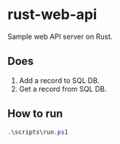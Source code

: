 # rust-web-api

Sample web API server on Rust.

## Does

1. Add a record to SQL DB.
2. Get a record from SQL DB.

## How to run

``` ps1
.\scripts\run.ps1
```
